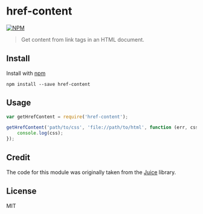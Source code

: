 # href-content

[![NPM](https://nodei.co/npm/href-content.png?downloads=true)](https://nodei.co/npm/href-content/)

> Get content from link tags in an HTML document.

## Install

Install with [npm](https://npmjs.org/package/href-content)

```
npm install --save href-content
```

## Usage

```js
var getHrefContent = require('href-content');

getHrefContent('path/to/css', 'file://path/to/html', function (err, css) {
    console.log(css);
});
```

## Credit

The code for this module was originally taken from the [Juice](https://github.com/Automattic/juice) library.

## License

MIT
